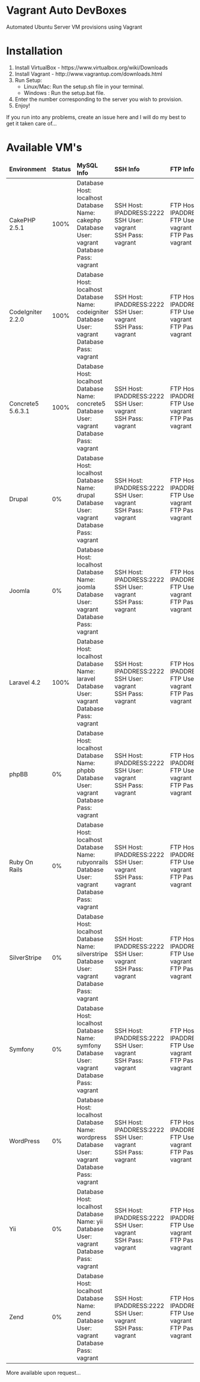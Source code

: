 Vagrant Auto DevBoxes
===============

Automated Ubuntu Server VM provisions using Vagrant

<h1>Installation</h1>
<ol>
    <li>Install VirtualBox - https://www.virtualbox.org/wiki/Downloads</li>
    <li>Install Vagrant - http://www.vagrantup.com/downloads.html</li>
    <li>Run Setup:
        <ul>
            <li>Linux/Mac: Run the setup.sh file in your terminal.</li>
            <li>Windows  : Run the setup.bat file.</li>
        </ul>
    </li>
    <li>Enter the number corresponding to the server you wish to provision.</li>
    <li>Enjoy!</li>
</ol>

<p>If you run into any problems, create an issue here and I will do my best to get it taken care of...</p>

<h1>Available VM's</h1>

<table>
    <thead>
        <td><b>Environment</b></td>
        <td><b>Status</b></td>
        <td><b>MySQL Info</b></td>
        <td><b>SSH Info</b></td>
        <td><b>FTP Info</b></td>
    </thead>
    <tr>
        <td>CakePHP 2.5.1</td>
        <td>100%</td>
        <td>
            Database Host: localhost <br />
            Database Name: cakephp <br />
            Database User: vagrant <br />
            Database Pass: vagrant
        </td>
        <td>
            SSH Host: IPADDRESS:2222 <br />
            SSH User: vagrant <br />
            SSH Pass: vagrant
        </td>
        <td>
            FTP Host: IPADDRESS:21 <br />
            FTP User: vagrant <br />
            FTP Pass: vagrant
        </td>
    </tr>
    <tr>
        <td>CodeIgniter 2.2.0</td>
        <td>100%</td>
        <td>
            Database Host: localhost <br />
            Database Name: codeigniter <br />
            Database User: vagrant <br />
            Database Pass: vagrant
        </td>
        <td>
            SSH Host: IPADDRESS:2222 <br />
            SSH User: vagrant <br />
            SSH Pass: vagrant
        </td>
        <td>
            FTP Host: IPADDRESS:21 <br />
            FTP User: vagrant <br />
            FTP Pass: vagrant
        </td>
    </tr>
    <tr>
        <td>Concrete5 5.6.3.1</td>
        <td>100%</td>
        <td>
            Database Host: localhost <br />
            Database Name: concrete5 <br />
            Database User: vagrant <br />
            Database Pass: vagrant
        </td>
        <td>
            SSH Host: IPADDRESS:2222 <br />
            SSH User: vagrant <br />
            SSH Pass: vagrant
        </td>
        <td>
            FTP Host: IPADDRESS:21 <br />
            FTP User: vagrant <br />
            FTP Pass: vagrant
        </td>
    </tr>
    <tr>
        <td>Drupal</td>
        <td>0%</td>
        <td>
            Database Host: localhost <br />
            Database Name: drupal <br />
            Database User: vagrant <br />
            Database Pass: vagrant
        </td>
        <td>
            SSH Host: IPADDRESS:2222 <br />
            SSH User: vagrant <br />
            SSH Pass: vagrant
        </td>
        <td>
            FTP Host: IPADDRESS:21 <br />
            FTP User: vagrant <br />
            FTP Pass: vagrant
        </td>
    </tr>
    <tr>
        <td>Joomla</td>
        <td>0%</td>
        <td>
            Database Host: localhost <br />
            Database Name: joomla <br />
            Database User: vagrant <br />
            Database Pass: vagrant
        </td>
        <td>
            SSH Host: IPADDRESS:2222 <br />
            SSH User: vagrant <br />
            SSH Pass: vagrant
        </td>
        <td>
            FTP Host: IPADDRESS:21 <br />
            FTP User: vagrant <br />
            FTP Pass: vagrant
        </td>
    </tr>
    <tr>
        <td>Laravel 4.2</td>
        <td>100%</td>
        <td>
            Database Host: localhost <br />
            Database Name: laravel <br />
            Database User: vagrant <br />
            Database Pass: vagrant
        </td>
        <td>
            SSH Host: IPADDRESS:2222 <br />
            SSH User: vagrant <br />
            SSH Pass: vagrant
        </td>
        <td>
            FTP Host: IPADDRESS:21 <br />
            FTP User: vagrant <br />
            FTP Pass: vagrant
        </td>
    </tr>
    <tr>
        <td>phpBB</td>
        <td>0%</td>
        <td>
            Database Host: localhost <br />
            Database Name: phpbb <br />
            Database User: vagrant <br />
            Database Pass: vagrant
        </td>
        <td>
            SSH Host: IPADDRESS:2222 <br />
            SSH User: vagrant <br />
            SSH Pass: vagrant
        </td>
        <td>
            FTP Host: IPADDRESS:21 <br />
            FTP User: vagrant <br />
            FTP Pass: vagrant
        </td>
    </tr>
    <tr>
        <td>Ruby On Rails</td>
        <td>0%</td>
        <td>
            Database Host: localhost <br />
            Database Name: rubyonrails <br />
            Database User: vagrant <br />
            Database Pass: vagrant
        </td>
        <td>
            SSH Host: IPADDRESS:2222 <br />
            SSH User: vagrant <br />
            SSH Pass: vagrant
        </td>
        <td>
            FTP Host: IPADDRESS:21 <br />
            FTP User: vagrant <br />
            FTP Pass: vagrant
        </td>
    </tr>
    <tr>
        <td>SilverStripe</td>
        <td>0%</td>
        <td>
            Database Host: localhost <br />
            Database Name: silverstripe <br />
            Database User: vagrant <br />
            Database Pass: vagrant
        </td>
        <td>
            SSH Host: IPADDRESS:2222 <br />
            SSH User: vagrant <br />
            SSH Pass: vagrant
        </td>
        <td>
            FTP Host: IPADDRESS:21 <br />
            FTP User: vagrant <br />
            FTP Pass: vagrant
        </td>
    </tr>
    <tr>
        <td>Symfony</td>
        <td>0%</td>
        <td>
            Database Host: localhost <br />
            Database Name: symfony <br />
            Database User: vagrant <br />
            Database Pass: vagrant
        </td>
        <td>
            SSH Host: IPADDRESS:2222 <br />
            SSH User: vagrant <br />
            SSH Pass: vagrant
        </td>
        <td>
            FTP Host: IPADDRESS:21 <br />
            FTP User: vagrant <br />
            FTP Pass: vagrant
        </td>
    </tr>
    <tr>
        <td>WordPress</td>
        <td>0%</td>
        <td>
            Database Host: localhost <br />
            Database Name: wordpress <br />
            Database User: vagrant <br />
            Database Pass: vagrant
        </td>
        <td>
            SSH Host: IPADDRESS:2222 <br />
            SSH User: vagrant <br />
            SSH Pass: vagrant
        </td>
        <td>
            FTP Host: IPADDRESS:21 <br />
            FTP User: vagrant <br />
            FTP Pass: vagrant
        </td>
    </tr>
    <tr>
        <td>Yii</td>
        <td>0%</td>
        <td>
            Database Host: localhost <br />
            Database Name: yii <br />
            Database User: vagrant <br />
            Database Pass: vagrant
        </td>
        <td>
            SSH Host: IPADDRESS:2222 <br />
            SSH User: vagrant <br />
            SSH Pass: vagrant
        </td>
        <td>
            FTP Host: IPADDRESS:21 <br />
            FTP User: vagrant <br />
            FTP Pass: vagrant
        </td>
    </tr>
    <tr>
        <td>Zend</td>
        <td>0%</td>
        <td>
            Database Host: localhost <br />
            Database Name: zend <br />
            Database User: vagrant <br />
            Database Pass: vagrant
        </td>
        <td>
            SSH Host: IPADDRESS:2222 <br />
            SSH User: vagrant <br />
            SSH Pass: vagrant
        </td>
        <td>
            FTP Host: IPADDRESS:21 <br />
            FTP User: vagrant <br />
            FTP Pass: vagrant
        </td>
    </tr>
</table>

<p>More available upon request...</p>
